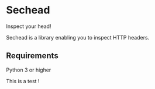 # Sechead
Inspect your head!

Sechead is a library enabling you to inspect HTTP headers.

## Requirements
Python 3 or higher

This is a test !
